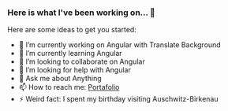 ### Here is what I've been working on... 👋


Here are some ideas to get you started:

- 🔭 I’m currently working on Angular with Translate Background
- 🌱 I’m currently learning Angular
- 👯 I’m looking to collaborate on Angular
- 🤔 I’m looking for help with Angular
- 💬 Ask me about Anything
- 📫 How to reach me: [Portafolio](https://fjdeveloperservice.com/)
- ⚡ Weird fact: I spent my birthday visiting Auschwitz-Birkenau

